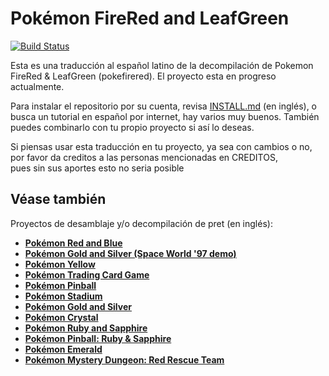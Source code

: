 # Pokémon FireRed and LeafGreen

[![Build Status][travis-badge]][travis]

[travis]: https://travis-ci.org/pret/pokefirered
[travis-badge]: https://travis-ci.org/pret/pokefirered.svg?branch=master

Esta es una traducción al español latino de la decompilación de Pokemon FireRed & LeafGreen (pokefirered).
El proyecto esta en progreso actualmente.

Para instalar el repositorio por su cuenta, revisa [INSTALL.md](INSTALL.md) (en inglés), 
o busca un tutorial en español por internet, hay varios muy buenos.
También puedes combinarlo con tu propio proyecto si así lo deseas.

Si piensas usar esta traducción en tu proyecto, ya sea con cambios o no, por favor da creditos a las personas mencionadas en CREDITOS,  
pues sin sus aportes esto no seria posible

## Véase también

Proyectos de desamblaje y/o decompilación de pret (en inglés):
* [**Pokémon Red and Blue**](https://github.com/pret/pokered)
* [**Pokémon Gold and Silver (Space World '97 demo)**](https://github.com/pret/pokegold-spaceworld)
* [**Pokémon Yellow**](https://github.com/pret/pokeyellow)
* [**Pokémon Trading Card Game**](https://github.com/pret/poketcg)
* [**Pokémon Pinball**](https://github.com/pret/pokepinball)
* [**Pokémon Stadium**](https://github.com/pret/pokestadium)
* [**Pokémon Gold and Silver**](https://github.com/pret/pokegold)
* [**Pokémon Crystal**](https://github.com/pret/pokecrystal)
* [**Pokémon Ruby and Sapphire**](https://github.com/pret/pokeruby)
* [**Pokémon Pinball: Ruby & Sapphire**](https://github.com/pret/pokepinballrs)
* [**Pokémon Emerald**](https://github.com/pret/pokeemerald)
* [**Pokémon Mystery Dungeon: Red Rescue Team**](https://github.com/pret/pmd-red)
